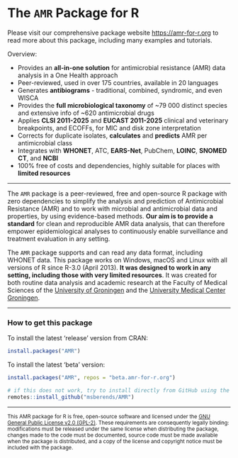 
<!-- README.md is generated from README.Rmd. Please edit that file -->

# The `AMR` Package for R

Please visit our comprehensive package website <https://amr-for-r.org>
to read more about this package, including many examples and tutorials.

Overview:

- Provides an **all-in-one solution** for antimicrobial resistance (AMR)
  data analysis in a One Health approach
- Peer-reviewed, used in over 175 countries, available in 20 languages
- Generates **antibiograms** - traditional, combined, syndromic, and
  even WISCA
- Provides the **full microbiological taxonomy** of ~79 000 distinct
  species and extensive info of ~620 antimicrobial drugs
- Applies **CLSI 2011-2025** and **EUCAST 2011-2025** clinical and
  veterinary breakpoints, and ECOFFs, for MIC and disk zone
  interpretation
- Corrects for duplicate isolates, **calculates** and **predicts** AMR
  per antimicrobial class
- Integrates with **WHONET**, ATC, **EARS-Net**, PubChem, **LOINC**,
  **SNOMED CT**, and **NCBI**
- 100% free of costs and dependencies, highly suitable for places with
  **limited resources**

------------------------------------------------------------------------

The `AMR` package is a peer-reviewed, free and open-source R package
with zero dependencies to simplify the analysis and prediction of
Antimicrobial Resistance (AMR) and to work with microbial and
antimicrobial data and properties, by using evidence-based methods.
**Our aim is to provide a standard** for clean and reproducible AMR data
analysis, that can therefore empower epidemiological analyses to
continuously enable surveillance and treatment evaluation in any
setting.

The `AMR` package supports and can read any data format, including
WHONET data. This package works on Windows, macOS and Linux with all
versions of R since R-3.0 (April 2013). **It was designed to work in any
setting, including those with very limited resources**. It was created
for both routine data analysis and academic research at the Faculty of
Medical Sciences of the [University of Groningen](https://www.rug.nl)
and the [University Medical Center Groningen](https://www.umcg.nl).

------------------------------------------------------------------------

### How to get this package

To install the latest ‘release’ version from CRAN:

``` r
install.packages("AMR")
```

To install the latest ‘beta’ version:

``` r
install.packages("AMR", repos = "beta.amr-for-r.org")

# if this does not work, try to install directly from GitHub using the 'remotes' package:
remotes::install_github("msberends/AMR")
```

------------------------------------------------------------------------

<small> This AMR package for R is free, open-source software and
licensed under the [GNU General Public License v2.0
(GPL-2)](https://amr-for-r.org/LICENSE-text.html). These requirements
are consequently legally binding: modifications must be released under
the same license when distributing the package, changes made to the code
must be documented, source code must be made available when the package
is distributed, and a copy of the license and copyright notice must be
included with the package. </small>
